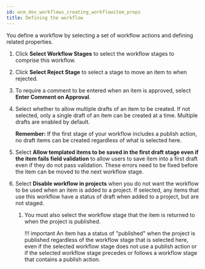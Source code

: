 ```yaml
---
id: wcm_dev_workflows_creating_workflowitem_props
title: Defining the workflow
---
```





You define a workflow by selecting a set of workflow actions and defining related properties.

1.  Click **Select Workflow Stages** to select the workflow stages to comprise this workflow.

2.  Click **Select Reject Stage** to select a stage to move an item to when rejected.

3.  To require a comment to be entered when an item is approved, select **Enter Comment on Approval**.

4.  Select whether to allow multiple drafts of an item to be created. If not selected, only a single draft of an item can be created at a time. Multiple drafts are enabled by default.

    **Remember:** If the first stage of your workflow includes a publish action, no draft items can be created regardless of what is selected here.

5.  Select **Allow templated items to be saved in the first draft stage even if the item fails field validation** to allow users to save item into a first draft even if they do not pass validation. These errors need to be fixed before the item can be moved to the next workflow stage.

6.  Select **Disable workflow in projects** when you do not want the workflow to be used when an item is added to a project. If selected, any items that use this workflow have a status of draft when added to a project, but are not staged.

    1.  You must also select the workflow stage that the item is returned to when the project is published.

        !!! important
            An item has a status of "published" when the project is published regardless of the workflow stage that is selected here, even if the selected workflow stage does not use a publish action or if the selected workflow stage precedes or follows a workflow stage that contains a publish action.


